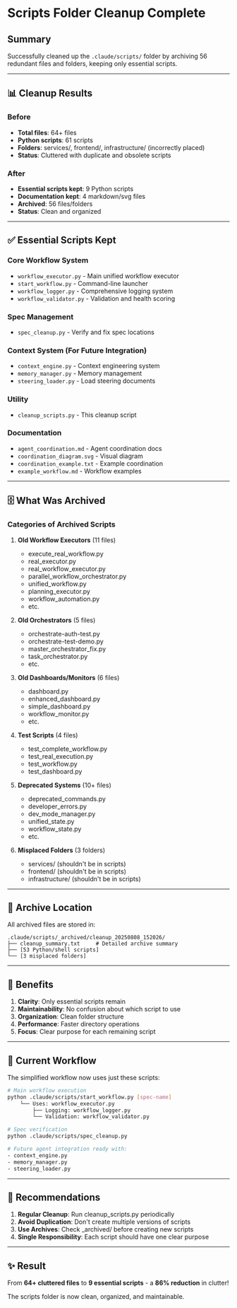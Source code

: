 # Scripts Folder Cleanup Complete

## Summary
Successfully cleaned up the `.claude/scripts/` folder by archiving 56 redundant files and folders, keeping only essential scripts.

---

## 📊 Cleanup Results

### Before
- **Total files**: 64+ files
- **Python scripts**: 61 scripts
- **Folders**: services/, frontend/, infrastructure/ (incorrectly placed)
- **Status**: Cluttered with duplicate and obsolete scripts

### After  
- **Essential scripts kept**: 9 Python scripts
- **Documentation kept**: 4 markdown/svg files
- **Archived**: 56 files/folders
- **Status**: Clean and organized

---

## ✅ Essential Scripts Kept

### Core Workflow System
- `workflow_executor.py` - Main unified workflow executor
- `start_workflow.py` - Command-line launcher
- `workflow_logger.py` - Comprehensive logging system
- `workflow_validator.py` - Validation and health scoring

### Spec Management
- `spec_cleanup.py` - Verify and fix spec locations

### Context System (For Future Integration)
- `context_engine.py` - Context engineering system
- `memory_manager.py` - Memory management
- `steering_loader.py` - Load steering documents

### Utility
- `cleanup_scripts.py` - This cleanup script

### Documentation
- `agent_coordination.md` - Agent coordination docs
- `coordination_diagram.svg` - Visual diagram
- `coordination_example.txt` - Example coordination
- `example_workflow.md` - Workflow examples

---

## 🗄️ What Was Archived

### Categories of Archived Scripts

1. **Old Workflow Executors** (11 files)
   - execute_real_workflow.py
   - real_executor.py
   - real_workflow_executor.py
   - parallel_workflow_orchestrator.py
   - unified_workflow.py
   - planning_executor.py
   - workflow_automation.py
   - etc.

2. **Old Orchestrators** (5 files)
   - orchestrate-auth-test.py
   - orchestrate-test-demo.py
   - master_orchestrator_fix.py
   - task_orchestrator.py
   - etc.

3. **Old Dashboards/Monitors** (6 files)
   - dashboard.py
   - enhanced_dashboard.py
   - simple_dashboard.py
   - workflow_monitor.py
   - etc.

4. **Test Scripts** (4 files)
   - test_complete_workflow.py
   - test_real_execution.py
   - test_workflow.py
   - test_dashboard.py

5. **Deprecated Systems** (10+ files)
   - deprecated_commands.py
   - developer_errors.py
   - dev_mode_manager.py
   - unified_state.py
   - workflow_state.py
   - etc.

6. **Misplaced Folders** (3 folders)
   - services/ (shouldn't be in scripts)
   - frontend/ (shouldn't be in scripts)
   - infrastructure/ (shouldn't be in scripts)

---

## 📁 Archive Location

All archived files are stored in:
```
.claude/scripts/_archived/cleanup_20250808_152026/
├── cleanup_summary.txt     # Detailed archive summary
├── [53 Python/shell scripts]
└── [3 misplaced folders]
```

---

## 🎯 Benefits

1. **Clarity**: Only essential scripts remain
2. **Maintainability**: No confusion about which script to use
3. **Organization**: Clean folder structure
4. **Performance**: Faster directory operations
5. **Focus**: Clear purpose for each remaining script

---

## 🚀 Current Workflow

The simplified workflow now uses just these scripts:

```bash
# Main workflow execution
python .claude/scripts/start_workflow.py [spec-name]
    └── Uses: workflow_executor.py
        ├── Logging: workflow_logger.py
        └── Validation: workflow_validator.py

# Spec verification
python .claude/scripts/spec_cleanup.py

# Future agent integration ready with:
- context_engine.py
- memory_manager.py
- steering_loader.py
```

---

## 📝 Recommendations

1. **Regular Cleanup**: Run cleanup_scripts.py periodically
2. **Avoid Duplication**: Don't create multiple versions of scripts
3. **Use Archives**: Check _archived/ before creating new scripts
4. **Single Responsibility**: Each script should have one clear purpose

---

## ✨ Result

From **64+ cluttered files** to **9 essential scripts** - a **86% reduction** in clutter!

The scripts folder is now clean, organized, and maintainable.